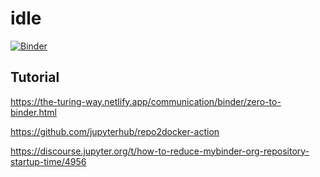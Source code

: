# idle

[![Binder](https://mybinder.org/badge_logo.svg)](https://mybinder.org/v2/gh/strg2/idle/HEAD)

## Tutorial
https://the-turing-way.netlify.app/communication/binder/zero-to-binder.html

https://github.com/jupyterhub/repo2docker-action

https://discourse.jupyter.org/t/how-to-reduce-mybinder-org-repository-startup-time/4956
